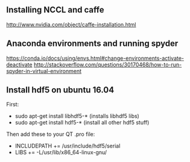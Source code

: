 ## Installing NCCL and caffe ##
http://www.nvidia.com/object/caffe-installation.html

## Anaconda environments and running spyder ## 
https://conda.io/docs/using/envs.html#change-environments-activate-deactivate
http://stackoverflow.com/questions/30170468/how-to-run-spyder-in-virtual-environment

## Install hdf5 on ubuntu 16.04 ##
First:
- sudo apt-get install libhdf5-*  (installs libhdf5 libs)
- sudo apt-get install hdf5-* (install all other hdf5 stuff)

Then add these to your QT .pro file: 

- INCLUDEPATH += /usr/include/hdf5/serial
- LIBS += -L/usr/lib/x86_64-linux-gnu/
